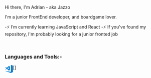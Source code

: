 Hi there, I'm Adrian - aka Jazzo

I'm a junior FrontEnd developer, and boardgame lover.

-⚡ I’m currently learning JavaScript and React
-⚡ If you've found my repository, I'm probably looking for a junior fronted job

<br/>

### Languages and Tools:-

[<img alt='Visual Studio Code' align='left' width='26px' src='https://raw.githubusercontent.com/github/explore/80688e429a7d4ef2fca1e82350fe8e3517d3494d/topics/visual-studio-code/visual-studio-code.png'/>]
